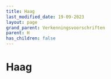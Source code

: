 ```yaml
---
title: Haag
last_modified_date: 19-09-2023
layout: page
grand_parent: Verkenningsvoorschriften
parent: H
has_children: false
---
```


Haag
====

